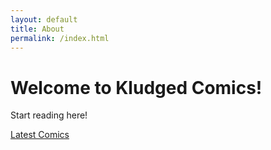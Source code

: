 ```yaml
---
layout: default
title: About
permalink: /index.html
---
```

# Welcome to Kludged Comics!

Start reading here!

<a href="/003" class="btn btn-primary" role="button" aria-disabled="true">Latest Comics</a>
